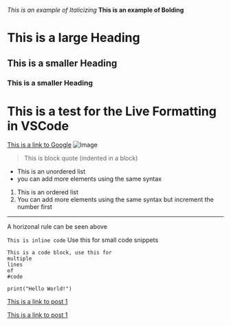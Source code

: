 *This is an example of Italicizing*
**This is an example of Bolding**
# This is a large Heading
## This is a smaller Heading
### This is a smaller Heading
# This is a test for the Live Formatting in VSCode
[This is a link to Google](https://www.google.com/)
![Image](https://commonmark.org/help/images/favicon.png)

> This is block quote (indented in a block)


* This is an unordered list
* you can add more elements using the same syntax

1. This is an ordered list
2. You can add more elements using the same syntax but increment the number first

---
A horizonal rule can be seen above

`This is inline code` Use this for small code snippets

```
This is a code block, use this for
multiple
lines
of
#code
```
```
print("Hello World!")
```

[This is a link to post 1](lab-report-1-week-2.html)

[This is a link to post 1](https://ohuynh21.github.io/cse15l-lab-reports/lab-report-1-week-2.html)